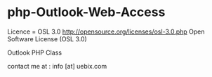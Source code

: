 php-Outlook-Web-Access
======================

Licence = OSL 3.0
http://opensource.org/licenses/osl-3.0.php Open Software License (OSL 3.0)

Outlook PHP Class

contact me at : info [at] uebix.com
